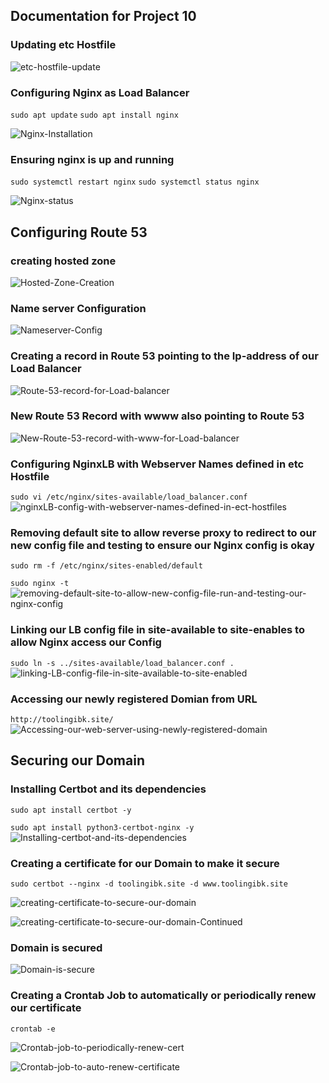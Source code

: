 ## **Documentation for Project 10**

### Updating etc Hostfile

![etc-hostfile-update](./Images/etc-hostFile-updated-for-local-DNS-resolution.png)

### Configuring Nginx as Load Balancer
`sudo apt update`
`sudo apt install nginx`

![Nginx-Installation](./Images/nginx-installation.png)

### Ensuring nginx is up and running
`sudo systemctl restart nginx`
`sudo systemctl status nginx`

![Nginx-status](./Images/making-sure-nginx-is-running.png)

## **Configuring Route 53**

### creating hosted zone

![Hosted-Zone-Creation](./Images/Route53-hosted-Zone-successfully-created.png)
### Name server Configuration

![Nameserver-Config](./Images/Name-server-config.png)

### Creating a record in Route 53 pointing to the Ip-address of our Load Balancer

![Route-53-record-for-Load-balancer](./Images/new-record-created-in-our-load-balancer-with-its-public-Ip-address.png)

### New Route 53 Record with wwww also pointing to Route 53

![New-Route-53-record-with-www-for-Load-balancer](./Images/new-record-with-www-created-pointing-to-Nginx-LB-address.png)

### Configuring NginxLB with Webserver Names defined in etc Hostfile

`sudo vi /etc/nginx/sites-available/load_balancer.conf`
![nginxLB-config-with-webserver-names-defined-in-ect-hostfiles](./Images/configuring-nginx-LB-with-Webserver-names-defined-in-etc-host.png)

### Removing default site to allow reverse proxy to redirect to our new config file and testing to ensure our Nginx config is okay

`sudo rm -f /etc/nginx/sites-enabled/default`

`sudo nginx -t`
![removing-default-site-to-allow-new-config-file-run-and-testing-our-nginx-config](./Images/removing-default-site-to-allow-new-config-file-run-and-testing-our-nginx-config.png)

### Linking our LB config file in site-available to site-enables to allow Nginx access our Config

`sudo ln -s ../sites-available/load_balancer.conf .`
![linking-LB-config-file-in-site-available-to-site-enabled](./Images/linking-LB-config-file-in-site-available-to-site-enabled.png)

### Accessing our newly registered Domian from URL

`http://toolingibk.site/`
![Accessing-our-web-server-using-newly-registered-domain](./Images/Accessing-our-web-server-using-newly-registered-domain.png)

## Securing our Domain

### Installing Certbot and its dependencies
`sudo apt install certbot -y`

`sudo apt install python3-certbot-nginx -y`
![Installing-certbot-and-its-dependencies](./Images/Installing-certbot-and-its-dependencies.png)

### Creating a certificate for our Domain to make it secure
`sudo certbot --nginx -d toolingibk.site -d www.toolingibk.site`

![creating-certificate-to-secure-our-domain](./Images/creating-certificate-to-secure-our-domain.png)

![creating-certificate-to-secure-our-domain-Continued](./Images/creating-certificate-to-secure-our-domain-contd.png)

### Domain is secured 

![Domain-is-secure](./Images/Domain-is-secure.png)

### Creating a Crontab Job to automatically or periodically renew our certificate
`crontab -e`

![Crontab-job-to-periodically-renew-cert](./Images/Crontab-job-to-periodically-renew-cert.png)

![Crontab-job-to-auto-renew-certificate](./Images/Crontab-job-to-auto-renew-certificate.png)
